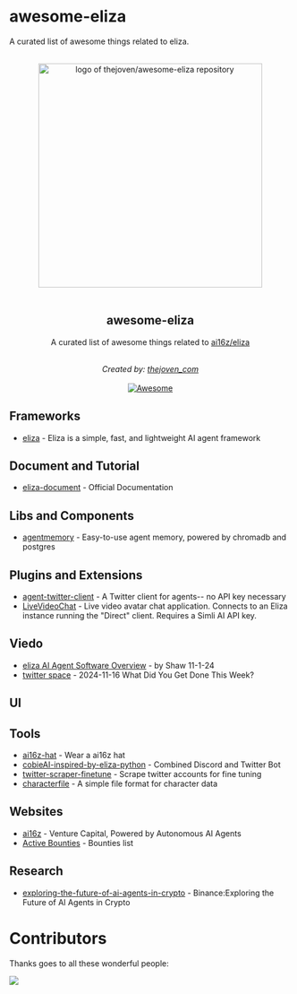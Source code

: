 # awesome-eliza
A curated list of awesome things related to eliza.

<p align="center">
  <br>
  <img width="400" src="https://raw.githubusercontent.com/thejoven/awesome-eliza/refs/heads/main/assets/eliza-logo.jpg" alt="logo of thejoven/awesome-eliza repository">
  <br>
  <br>
</p>

<h2 align='center'>awesome-eliza</h2>

<p align='center'>
A curated list of awesome things related to <a href='https://github.com/ai16z/eliza' target="_blank">ai16z/eliza</a>
<br><br>

<p align='center'>
<i>Created by: <a href='https://x.com/thejoven_com' target="_blank">thejoven_com</a></i>
<br><br>

<a href='https://github.com/thejoven/awesome-eliza/' target="_blank">
<img src='https://cdn.rawgit.com/sindresorhus/awesome/d7305f38d29fed78fa85652e3a63e154dd8e8829/media/badge.svg' alt='Awesome'>
</a>
</p>

## Frameworks
- [eliza](https://github.com/ai16z/eliza) - Eliza is a simple, fast, and lightweight AI agent framework

## Document and Tutorial
- [eliza-document](https://ai16z.github.io/eliza/docs/intro) - Official Documentation

## Libs and Components
- [agentmemory](https://github.com/ai16z/agentmemory) - Easy-to-use agent memory, powered by chromadb and postgres

## Plugins and Extensions
- [agent-twitter-client](https://github.com/ai16z/agent-twitter-client) - A Twitter client for agents-- no API key necessary
- [LiveVideoChat](https://github.com/ai16z/LiveVideoChat) - Live video avatar chat application. Connects to an Eliza instance running the "Direct" client. Requires a Simli AI API key.

## Viedo
- [eliza AI Agent Software Overview](https://www.youtube.com/watch?v=xmlsILjX23s) -  by Shaw 11-1-24
- [twitter space](https://x.com/ai16zdao/status/1857495347179688235) - 2024-11-16 What Did You Get Done This Week?

## UI

## Tools
- [ai16z-hat](https://rubyfields.github.io/ai16z-hat/) - Wear a ai16z hat
- [cobieAI-inspired-by-eliza-python](https://github.com/pzeasy/CobieAI-inspired-by-eliza-python) - Combined Discord and Twitter Bot
- [twitter-scraper-finetune](https://github.com/ai16z/twitter-scraper-finetune) - Scrape twitter accounts for fine tuning
- [characterfile](https://github.com/ai16z/characterfile) - A simple file format for character data

## Websites
- [ai16z](https://ai16z.ai) - Venture Capital, Powered by Autonomous AI Agents
- [Active Bounties](https://ai16z.github.io/website) - Bounties list

## Research
- [exploring-the-future-of-ai-agents-in-crypto](https://www.binance.com/en/research/analysis/exploring-the-future-of-ai-agents-in-crypto) - Binance:Exploring the Future of AI Agents in Crypto

# Contributors

Thanks goes to all these wonderful people:

<a href="https://github.com/thejoven/awesome-eliza/graphs/contributors">
  <img src="https://contrib.rocks/image?repo=thejoven/awesome-eliza" />
</a>
